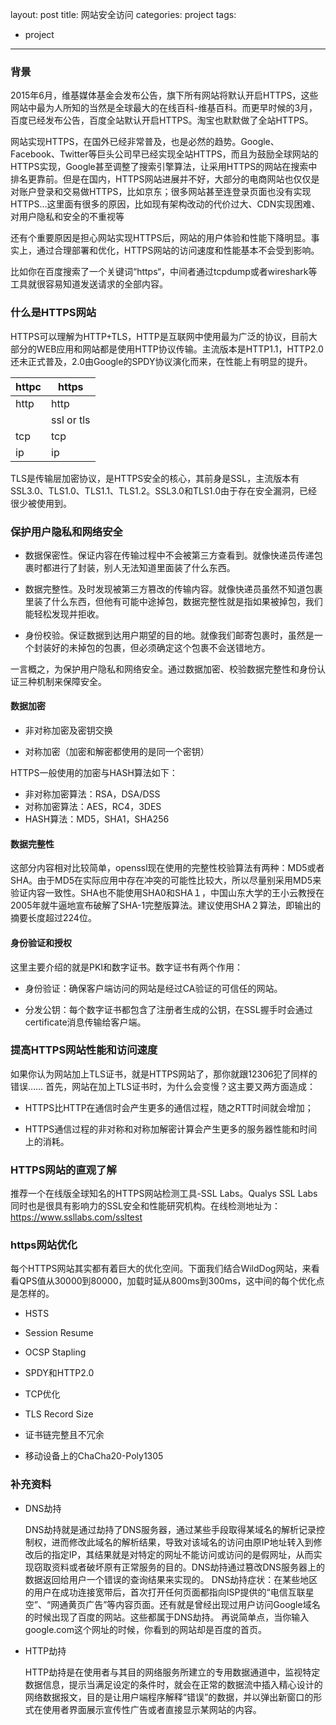 layout: post
title: 网站安全访问
categories: project
tags:
  - project
---

### 背景

2015年6月，维基媒体基金会发布公告，旗下所有网站将默认开启HTTPS，这些网站中最为人所知的当然是全球最大的在线百科-维基百科。而更早时候的3月，百度已经发布公告，百度全站默认开启HTTPS。淘宝也默默做了全站HTTPS。

网站实现HTTPS，在国外已经非常普及，也是必然的趋势。Google、Facebook、Twitter等巨头公司早已经实现全站HTTPS，而且为鼓励全球网站的HTTPS实现，Google甚至调整了搜索引擎算法，让采用HTTPS的网站在搜索中排名更靠前。但是在国内，HTTPS网站进展并不好，大部分的电商网站也仅仅是对账户登录和交易做HTTPS，比如京东；很多网站甚至连登录页面也没有实现HTTPS…这里面有很多的原因，比如现有架构改动的代价过大、CDN实现困难、对用户隐私和安全的不重视等

还有个重要原因是担心网站实现HTTPS后，网站的用户体验和性能下降明显。事实上，通过合理部署和优化，HTTPS网站的访问速度和性能基本不会受到影响。

比如你在百度搜索了一个关键词“https“，中间者通过tcpdump或者wireshark等工具就很容易知道发送请求的全部内容。

<!--more-->

### 什么是HTTPS网站
	
HTTPS可以理解为HTTP+TLS，HTTP是互联网中使用最为广泛的协议，目前大部分的WEB应用和网站都是使用HTTP协议传输。主流版本是HTTP1.1，HTTP2.0还未正式普及，2.0由Google的SPDY协议演化而来，在性能上有明显的提升。

httpc| https
---- | -----
http | http
     | ssl or tls
tcp  | tcp
ip   | ip

TLS是传输层加密协议，是HTTPS安全的核心，其前身是SSL，主流版本有SSL3.0、TLS1.0、TLS1.1、TLS1.2。SSL3.0和TLS1.0由于存在安全漏洞，已经很少被使用到。

### 保护用户隐私和网络安全

* 数据保密性。保证内容在传输过程中不会被第三方查看到。就像快递员传递包裹时都进行了封装，别人无法知道里面装了什么东西。

* 数据完整性。及时发现被第三方篡改的传输内容。就像快递员虽然不知道包裹里装了什么东西，但他有可能中途掉包，数据完整性就是指如果被掉包，我们能轻松发现并拒收。

* 身份校验。保证数据到达用户期望的目的地。就像我们邮寄包裹时，虽然是一个封装好的未掉包的包裹，但必须确定这个包裹不会送错地方。

一言概之，为保护用户隐私和网络安全。通过数据加密、校验数据完整性和身份认证三种机制来保障安全。

#### 数据加密

* 非对称加密及密钥交换

* 对称加密（加密和解密都使用的是同一个密钥）

HTTPS一般使用的加密与HASH算法如下：

* 非对称加密算法：RSA，DSA/DSS
* 对称加密算法：AES，RC4，3DES
* HASH算法：MD5，SHA1，SHA256

#### 数据完整性

这部分内容相对比较简单，openssl现在使用的完整性校验算法有两种：MD5或者SHA。由于MD5在实际应用中存在冲突的可能性比较大，所以尽量别采用MD5来验证内容一致性。SHA也不能使用SHA0和SHA１，中国山东大学的王小云教授在2005年就牛逼地宣布破解了SHA-1完整版算法。建议使用SHA２算法，即输出的摘要长度超过224位。

#### 身份验证和授权

这里主要介绍的就是PKI和数字证书。数字证书有两个作用：

* 身份验证：确保客户端访问的网站是经过CA验证的可信任的网站。

* 分发公钥：每个数字证书都包含了注册者生成的公钥，在SSL握手时会通过certificate消息传输给客户端。


### 提高HTTPS网站性能和访问速度

如果你认为网站加上TLS证书，就是HTTPS网站了，那你就跟12306犯了同样的错误……
首先，网站在加上TLS证书时，为什么会变慢？这主要又两方面造成：

* HTTPS比HTTP在通信时会产生更多的通信过程，随之RTT时间就会增加；

* HTTPS通信过程的非对称和对称加解密计算会产生更多的服务器性能和时间上的消耗。

### HTTPS网站的直观了解

推荐一个在线版全球知名的HTTPS网站检测工具-SSL Labs。Qualys SSL Labs同时也是很具有影响力的SSL安全和性能研究机构。在线检测地址为：<https://www.ssllabs.com/ssltest>

### https网站优化

每个HTTPS网站其实都有着巨大的优化空间。下面我们结合WildDog网站，来看看QPS值从30000到80000，加载时延从800ms到300ms，这中间的每个优化点是怎样的。

* HSTS

* Session Resume

* OCSP Stapling

* SPDY和HTTP2.0

* TCP优化

* TLS Record Size

* 证书链完整且不冗余

* 移动设备上的ChaCha20-Poly1305

### 补充资料

* DNS劫持

	DNS劫持就是通过劫持了DNS服务器，通过某些手段取得某域名的解析记录控制权，进而修改此域名的解析结果，导致对该域名的访问由原IP地址转入到修改后的指定IP，其结果就是对特定的网址不能访问或访问的是假网址，从而实现窃取资料或者破坏原有正常服务的目的。DNS劫持通过篡改DNS服务器上的数据返回给用户一个错误的查询结果来实现的。
	DNS劫持症状：在某些地区的用户在成功连接宽带后，首次打开任何页面都指向ISP提供的“电信互联星空”、“网通黄页广告”等内容页面。还有就是曾经出现过用户访问Google域名的时候出现了百度的网站。这些都属于DNS劫持。
	再说简单点，当你输入google.com这个网址的时候，你看到的网站却是百度的首页。

* HTTP劫持

	HTTP劫持是在使用者与其目的网络服务所建立的专用数据通道中，监视特定数据信息，提示当满足设定的条件时，就会在正常的数据流中插入精心设计的网络数据报文，目的是让用户端程序解释“错误”的数据，并以弹出新窗口的形式在使用者界面展示宣传性广告或者直接显示某网站的内容。



	